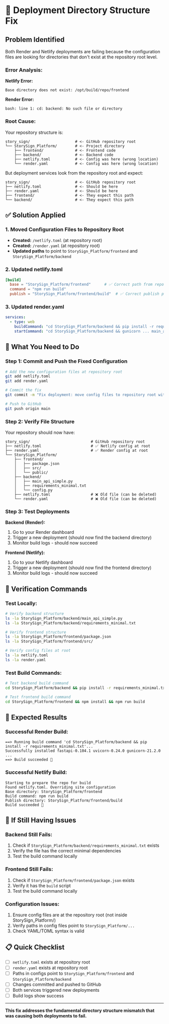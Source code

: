 # 🚨 Deployment Directory Structure Fix

## Problem Identified

Both Render and Netlify deployments are failing because the configuration files are looking for directories that don't exist at the repository root level.

### Error Analysis:

**Netlify Error:**

```
Base directory does not exist: /opt/build/repo/frontend
```

**Render Error:**

```
bash: line 1: cd: backend: No such file or directory
```

### Root Cause:

Your repository structure is:

```
story_sign/                    # <- GitHub repository root
└── StorySign_Platform/        # <- Project directory
    ├── frontend/              # <- Frontend code
    ├── backend/               # <- Backend code
    ├── netlify.toml           # <- Config was here (wrong location)
    └── render.yaml            # <- Config was here (wrong location)
```

But deployment services look from the repository root and expect:

```
story_sign/                    # <- GitHub repository root
├── netlify.toml               # <- Should be here
├── render.yaml                # <- Should be here
├── frontend/                  # <- They expect this path
└── backend/                   # <- They expect this path
```

## ✅ Solution Applied

### 1. Moved Configuration Files to Repository Root

- **Created:** `/netlify.toml` (at repository root)
- **Created:** `/render.yaml` (at repository root)
- **Updated paths** to point to `StorySign_Platform/frontend` and `StorySign_Platform/backend`

### 2. Updated netlify.toml

```toml
[build]
  base = "StorySign_Platform/frontend"      # ✅ Correct path from repo root
  command = "npm run build"
  publish = "StorySign_Platform/frontend/build"  # ✅ Correct publish path
```

### 3. Updated render.yaml

```yaml
services:
  - type: web
    buildCommand: "cd StorySign_Platform/backend && pip install -r requirements_minimal.txt" # ✅ Correct path
    startCommand: "cd StorySign_Platform/backend && gunicorn ... main_api_simple:app" # ✅ Correct path
```

## 🚀 What You Need to Do

### Step 1: Commit and Push the Fixed Configuration

```bash
# Add the new configuration files at repository root
git add netlify.toml
git add render.yaml

# Commit the fix
git commit -m "Fix deployment: move config files to repository root with correct paths"

# Push to GitHub
git push origin main
```

### Step 2: Verify File Structure

Your repository should now have:

```
story_sign/                           # GitHub repository root
├── netlify.toml                      # ✅ Netlify config at root
├── render.yaml                       # ✅ Render config at root
└── StorySign_Platform/
    ├── frontend/
    │   ├── package.json
    │   ├── src/
    │   └── public/
    ├── backend/
    │   ├── main_api_simple.py
    │   ├── requirements_minimal.txt
    │   └── config.py
    ├── netlify.toml                  # ❌ Old file (can be deleted)
    └── render.yaml                   # ❌ Old file (can be deleted)
```

### Step 3: Test Deployments

**Backend (Render):**

1. Go to your Render dashboard
2. Trigger a new deployment (should now find the backend directory)
3. Monitor build logs - should now succeed

**Frontend (Netlify):**

1. Go to your Netlify dashboard
2. Trigger a new deployment (should now find the frontend directory)
3. Monitor build logs - should now succeed

## 🧪 Verification Commands

### Test Locally:

```bash
# Verify backend structure
ls -la StorySign_Platform/backend/main_api_simple.py
ls -la StorySign_Platform/backend/requirements_minimal.txt

# Verify frontend structure
ls -la StorySign_Platform/frontend/package.json
ls -la StorySign_Platform/frontend/src/

# Verify config files at root
ls -la netlify.toml
ls -la render.yaml
```

### Test Build Commands:

```bash
# Test backend build command
cd StorySign_Platform/backend && pip install -r requirements_minimal.txt

# Test frontend build command
cd StorySign_Platform/frontend && npm install && npm run build
```

## 🎯 Expected Results

### Successful Render Build:

```
==> Running build command 'cd StorySign_Platform/backend && pip install -r requirements_minimal.txt'...
Successfully installed fastapi-0.104.1 uvicorn-0.24.0 gunicorn-21.2.0 ...
==> Build succeeded 🎉
```

### Successful Netlify Build:

```
Starting to prepare the repo for build
Found netlify.toml. Overriding site configuration
Base directory: StorySign_Platform/frontend
Build command: npm run build
Publish directory: StorySign_Platform/frontend/build
Build succeeded 🎉
```

## 🔧 If Still Having Issues

### Backend Still Fails:

1. Check if `StorySign_Platform/backend/requirements_minimal.txt` exists
2. Verify the file has the correct minimal dependencies
3. Test the build command locally

### Frontend Still Fails:

1. Check if `StorySign_Platform/frontend/package.json` exists
2. Verify it has the `build` script
3. Test the build command locally

### Configuration Issues:

1. Ensure config files are at the repository root (not inside StorySign_Platform/)
2. Verify paths in config files point to `StorySign_Platform/...`
3. Check YAML/TOML syntax is valid

## 📋 Quick Checklist

- [ ] `netlify.toml` exists at repository root
- [ ] `render.yaml` exists at repository root
- [ ] Paths in configs point to `StorySign_Platform/frontend` and `StorySign_Platform/backend`
- [ ] Changes committed and pushed to GitHub
- [ ] Both services triggered new deployments
- [ ] Build logs show success

---

**This fix addresses the fundamental directory structure mismatch that was causing both deployments to fail.**
